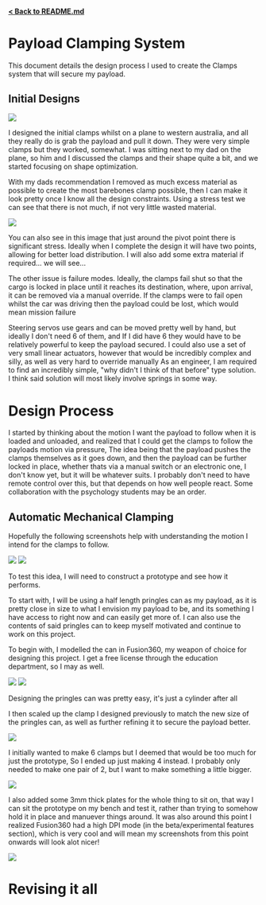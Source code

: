 #### [< Back to README.md](/README.md)

# Payload Clamping System
This document details the design process I used to create the Clamps system that will secure my payload. 

## Initial Designs 

<img src='../media/clampdemo1.png'>

I designed the initial clamps whilst on a plane to western australia, and all they really do is grab the payload and pull it down. They were very simple clamps but they worked, somewhat. I was sitting next to my dad on the plane, so him and I discussed the clamps and their shape quite a bit, and we started focusing on shape optimization.

With my dads recommendation I removed as much excess material as possible to create the most barebones clamp possible, then I can make it look pretty once I know all the design constraints. 
Using a stress test we can see that there is not much, if not very little wasted material.

<img src='../media/Barebones Stresstest.png'>

You can also see in this image that just around the pivot point there is significant stress. Ideally when I complete the design it will have two points, allowing for better load distribution. I will also add some extra material if required... we will see...

The other issue is failure modes. Ideally, the clamps fail shut so that the cargo is locked in place until it reaches its destination, where, upon arrival, it can be removed via a manual override. If the clamps were to fail open whilst the car was driving then the payload could be lost, which would mean mission failure

Steering servos use gears and can be moved pretty well by hand, but ideally I don't need 6 of them, and If I did have 6 they would have to be relatively powerful to keep the payload secured. I could also use a set of very small linear actuators, however that would be incredibly complex and silly, as well as very hard to override manually As an engineer, I am required to find an incredibly simple, "why didn't I think of that before" type solution. I think said solution will most likely involve springs in some way.

# Design Process 

I started by thinking about the motion I want the payload to follow when it is loaded and unloaded, and realized that I could get the clamps to follow the payloads motion via pressure, The idea being that the payload pushes the clamps themselves as it goes down, and then the payload can be further locked in place, whether thats via a manual switch or an electronic one, I don't know yet, but it will be whatever suits. I probably don't need to have remote control over this, but that depends on how well people react. Some collaboration with the psychology students may be an order.

## Automatic Mechanical Clamping 

Hopefully the following screenshots help with understanding the motion I intend for the clamps to follow.

<img src='../media/autoclampopen.png'>
<img src='../media/autoclampclosed.png'>

To test this idea, I will need to construct a prototype and see how it performs.

To start with, I will be using a half length pringles can as my payload, as it is pretty close in size to what I envision my payload to be, and its something I have access to right now and can easily get more of. I can also use the contents of said pringles can to keep myself motivated and continue to work on this project.

To begin with, I modelled the can in Fusion360, my weapon of choice for designing this project. I get a free license through the education department, so I may as well. 

<img src='../media/pringle1.png'>
<img src='../media/pringle2.png'>

Designing the pringles can was pretty easy, it's just a cylinder after all

I then scaled up the clamp I designed previously to match the new size of the pringles can, as well as further refining it to secure the payload better. 

<img src='../media/pringle3.png'>

I initially wanted to make 6 clamps but I deemed that would be too much for just the prototype, So I ended up just making 4 instead. I probably only needed to make one pair of 2, but I want to make something a little bigger. 

<img src='../media/pringle4.png'>

I also added some 3mm thick plates for the whole thing to sit on, that way I can sit the prototype on my bench and test it, rather than trying to somehow hold it in place and manuever things around. It was also around this point I realized Fusion360 had a high DPI mode (in the beta/experimental features section), which is very cool and will mean my screenshots from this point onwards will look alot nicer!

<img src='../media/pringle5.png'>

# Revising it all


